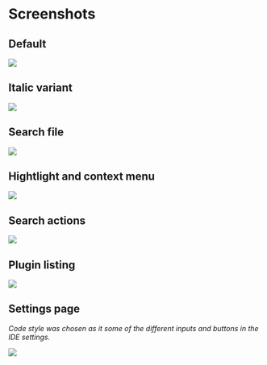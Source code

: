# Screenshots

## Default

![](https://github.com/one-dark/jetbrains-one-dark-theme/raw/master/docs/screenshots/java.png)

## Italic variant

![](https://github.com/one-dark/jetbrains-one-dark-theme/raw/master/docs/screenshots/java-italic.png)

## Search file

![](https://github.com/one-dark/jetbrains-one-dark-theme/raw/master/docs/screenshots/search.png)

## Hightlight and context menu

![](https://github.com/one-dark/jetbrains-one-dark-theme/raw/master/docs/screenshots/highlight-context-menu.png)

## Search actions

![](https://github.com/one-dark/jetbrains-one-dark-theme/raw/master/docs/screenshots/actions.png)

## Plugin listing

![](https://github.com/one-dark/jetbrains-one-dark-theme/raw/master/docs/screenshots/plugins.png)

## Settings page

_Code style was chosen as it some of the different inputs and buttons in the IDE settings._

![](https://github.com/one-dark/jetbrains-one-dark-theme/raw/master/docs/screenshots/preferences.png)

